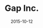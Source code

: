 ---
layout: site
title: "Gap Inc."
date: 2015-10-12
categories: [fortune-500]
version: 1.2.12
major: 1
minor: 2
patch: 12
slug: gap
link: https://secure-www.gap.com/buy/shopping_bag.do
permalink: /sites/:slug
---